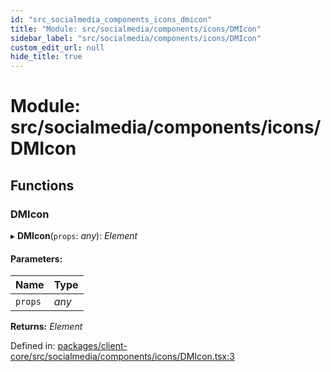 ```yaml
---
id: "src_socialmedia_components_icons_dmicon"
title: "Module: src/socialmedia/components/icons/DMIcon"
sidebar_label: "src/socialmedia/components/icons/DMIcon"
custom_edit_url: null
hide_title: true
---
```


# Module: src/socialmedia/components/icons/DMIcon

## Functions

### DMIcon

▸ **DMIcon**(`props`: *any*): *Element*

#### Parameters:

Name | Type |
:------ | :------ |
`props` | *any* |

**Returns:** *Element*

Defined in: [packages/client-core/src/socialmedia/components/icons/DMIcon.tsx:3](https://github.com/xr3ngine/xr3ngine/blob/716a06460/packages/client-core/src/socialmedia/components/icons/DMIcon.tsx#L3)
